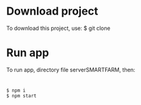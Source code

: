 # Download project
To download this project, use:
$ git clone <link project>

# Run app
To run app, directory file serverSMARTFARM, then:
#
    $ npm i
    $ npm start
